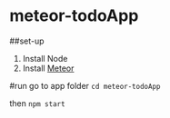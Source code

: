 # meteor-todoApp

##set-up
1. Install Node
2. Install [Meteor](https://www.meteor.com/install)

#run
go to app folder `cd meteor-todoApp`

then `npm start`
